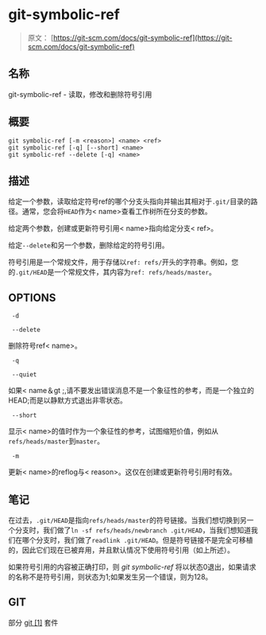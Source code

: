 # git-symbolic-ref

> 原文： [https://git-scm.com/docs/git-symbolic-ref](https://git-scm.com/docs/git-symbolic-ref)

## 名称

git-symbolic-ref - 读取，修改和删除符号引用

## 概要

```
git symbolic-ref [-m <reason>] <name> <ref>
git symbolic-ref [-q] [--short] <name>
git symbolic-ref --delete [-q] <name>
```

## 描述

给定一个参数，读取给定符号ref的哪个分支头指向并输出其相对于`.git/`目录的路径。通常，您会将`HEAD`作为&lt; name&gt;查看工作树所在分支的参数。

给定两个参数，创建或更新符号引用&lt; name&gt;指向给定分支&lt; ref&gt;。

给定`--delete`和另一个参数，删除给定的符号引用。

符号引用是一个常规文件，用于存储以`ref: refs/`开头的字符串。例如，您的`.git/HEAD`是一个常规文件，其内容为`ref: refs/heads/master`。

## OPTIONS

```
 -d 
```

```
 --delete 
```

删除符号ref&lt; name&gt;。

```
 -q 
```

```
 --quiet 
```

如果&lt; name＆gt ;,请不要发出错误消息不是一个象征性的参考，而是一个独立的HEAD;而是以静默方式退出非零状态。

```
 --short 
```

显示&lt; name&gt;的值时作为一个象征性的参考，试图缩短价值，例如从`refs/heads/master`到`master`。

```
 -m 
```

更新&lt; name&gt;的reflog与&lt; reason&gt;。这仅在创建或更新符号引用时有效。

## 笔记

在过去，`.git/HEAD`是指向`refs/heads/master`的符号链接。当我们想切换到另一个分支时，我们做了`ln -sf refs/heads/newbranch .git/HEAD`，当我们想知道我们在哪个分支时，我们做了`readlink .git/HEAD`。但是符号链接不是完全可移植的，因此它们现在已被弃用，并且默认情况下使用符号引用（如上所述）。

如果符号引用的内容被正确打印，则 _git symbolic-ref_ 将以状态0退出，如果请求的名称不是符号引用，则状态为1;如果发生另一个错误，则为128。

## GIT

部分 [git [1]](https://git-scm.com/docs/git) 套件